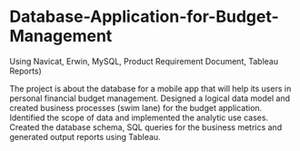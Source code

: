 # Database-Application-for-Budget-Management
Using Navicat, Erwin, MySQL, Product Requirement Document, Tableau Reports)

The project is about the database for a mobile app that will help its users in personal financial budget management. 
Designed a logical data model and created business processes (swim lane) for the budget application. 
Identified the scope of data and implemented the analytic use cases. 
Created the database schema, SQL queries for the business metrics and generated output reports using Tableau.
